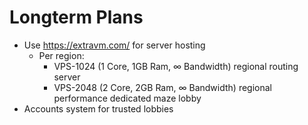 # Longterm Plans
- Use https://extravm.com/ for server hosting
    - Per region:
        - VPS-1024 (1 Core, 1GB Ram, ∞ Bandwidth) regional routing server
        - VPS-2048 (2 Core, 2GB Ram, ∞ Bandwidth) regional performance dedicated maze lobby
- Accounts system for trusted lobbies
